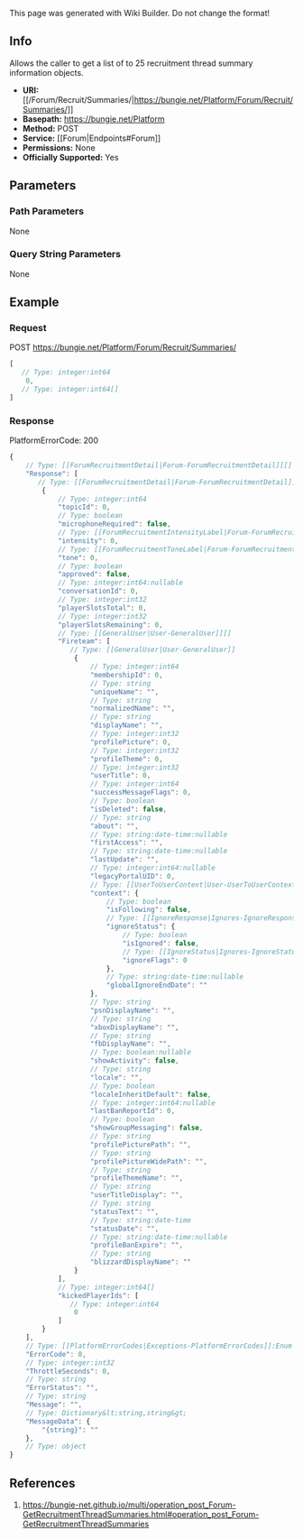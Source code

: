 <span class="wiki-builder">This page was generated with Wiki Builder. Do not change the format!</span>

## Info
Allows the caller to get a list of to 25 recruitment thread summary information objects.

* **URI:** [[/Forum/Recruit/Summaries/|https://bungie.net/Platform/Forum/Recruit/Summaries/]]
* **Basepath:** https://bungie.net/Platform
* **Method:** POST
* **Service:** [[Forum|Endpoints#Forum]]
* **Permissions:** None
* **Officially Supported:** Yes

## Parameters
### Path Parameters
None

### Query String Parameters
None

## Example
### Request
POST https://bungie.net/Platform/Forum/Recruit/Summaries/
```javascript
[
   // Type: integer:int64
    0,
   // Type: integer:int64[]
]

```

### Response
PlatformErrorCode: 200
```javascript
{
    // Type: [[ForumRecruitmentDetail|Forum-ForumRecruitmentDetail]][]
    "Response": [
       // Type: [[ForumRecruitmentDetail|Forum-ForumRecruitmentDetail]]
        {
            // Type: integer:int64
            "topicId": 0,
            // Type: boolean
            "microphoneRequired": false,
            // Type: [[ForumRecruitmentIntensityLabel|Forum-ForumRecruitmentIntensityLabel]]:Enum
            "intensity": 0,
            // Type: [[ForumRecruitmentToneLabel|Forum-ForumRecruitmentToneLabel]]:Enum
            "tone": 0,
            // Type: boolean
            "approved": false,
            // Type: integer:int64:nullable
            "conversationId": 0,
            // Type: integer:int32
            "playerSlotsTotal": 0,
            // Type: integer:int32
            "playerSlotsRemaining": 0,
            // Type: [[GeneralUser|User-GeneralUser]][]
            "Fireteam": [
               // Type: [[GeneralUser|User-GeneralUser]]
                {
                    // Type: integer:int64
                    "membershipId": 0,
                    // Type: string
                    "uniqueName": "",
                    // Type: string
                    "normalizedName": "",
                    // Type: string
                    "displayName": "",
                    // Type: integer:int32
                    "profilePicture": 0,
                    // Type: integer:int32
                    "profileTheme": 0,
                    // Type: integer:int32
                    "userTitle": 0,
                    // Type: integer:int64
                    "successMessageFlags": 0,
                    // Type: boolean
                    "isDeleted": false,
                    // Type: string
                    "about": "",
                    // Type: string:date-time:nullable
                    "firstAccess": "",
                    // Type: string:date-time:nullable
                    "lastUpdate": "",
                    // Type: integer:int64:nullable
                    "legacyPortalUID": 0,
                    // Type: [[UserToUserContext|User-UserToUserContext]]
                    "context": {
                        // Type: boolean
                        "isFollowing": false,
                        // Type: [[IgnoreResponse|Ignores-IgnoreResponse]]
                        "ignoreStatus": {
                            // Type: boolean
                            "isIgnored": false,
                            // Type: [[IgnoreStatus|Ignores-IgnoreStatus]]:Enum
                            "ignoreFlags": 0
                        },
                        // Type: string:date-time:nullable
                        "globalIgnoreEndDate": ""
                    },
                    // Type: string
                    "psnDisplayName": "",
                    // Type: string
                    "xboxDisplayName": "",
                    // Type: string
                    "fbDisplayName": "",
                    // Type: boolean:nullable
                    "showActivity": false,
                    // Type: string
                    "locale": "",
                    // Type: boolean
                    "localeInheritDefault": false,
                    // Type: integer:int64:nullable
                    "lastBanReportId": 0,
                    // Type: boolean
                    "showGroupMessaging": false,
                    // Type: string
                    "profilePicturePath": "",
                    // Type: string
                    "profilePictureWidePath": "",
                    // Type: string
                    "profileThemeName": "",
                    // Type: string
                    "userTitleDisplay": "",
                    // Type: string
                    "statusText": "",
                    // Type: string:date-time
                    "statusDate": "",
                    // Type: string:date-time:nullable
                    "profileBanExpire": "",
                    // Type: string
                    "blizzardDisplayName": ""
                }
            ],
            // Type: integer:int64[]
            "kickedPlayerIds": [
               // Type: integer:int64
                0
            ]
        }
    ],
    // Type: [[PlatformErrorCodes|Exceptions-PlatformErrorCodes]]:Enum
    "ErrorCode": 0,
    // Type: integer:int32
    "ThrottleSeconds": 0,
    // Type: string
    "ErrorStatus": "",
    // Type: string
    "Message": "",
    // Type: Dictionary&lt;string,string&gt;
    "MessageData": {
        "{string}": ""
    },
    // Type: object
}

```

## References
1. https://bungie-net.github.io/multi/operation_post_Forum-GetRecruitmentThreadSummaries.html#operation_post_Forum-GetRecruitmentThreadSummaries

